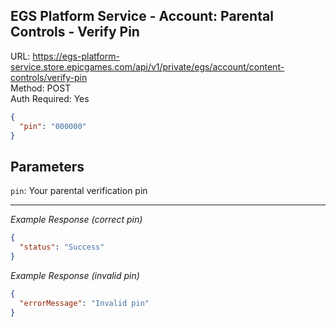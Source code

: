 ## EGS Platform Service - Account: Parental Controls - Verify Pin

URL: https://egs-platform-service.store.epicgames.com/api/v1/private/egs/account/content-controls/verify-pin \
Method: POST \
Auth Required: Yes

```json
{
  "pin": "000000"
}
```

## Parameters

`pin`: Your parental verification pin

---

_Example Response (correct pin)_

```json
{
  "status": "Success"
}
```

_Example Response (invalid pin)_

```json
{
  "errorMessage": "Invalid pin"
}
```
